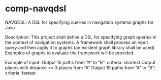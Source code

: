 # comp-navqdsl

NAVQDSL: A DSL for specifying queries in navigation systems graphs for Java 

Description: This project shall define a DSL for specifying graph queries in the context of navigation systems. A framework shall process an input query and then apply it to graphs (an existent graph library shall be used). Examples of graphs to evaluate the framework will be provided. 

Example of Input:
Output 10 paths from “A” to “B”: criteria: shortest Output places with distance <= 3 places from “A” Output 10 paths from “A” to “B”: criteria: fastest
